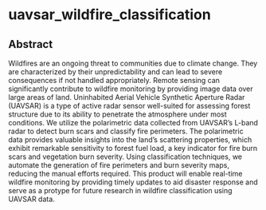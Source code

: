 # uavsar_wildfire_classification

## Abstract
Wildfires are an ongoing threat to communities due to climate change. They are 
characterized by their unpredictability and can lead to severe consequences if not handled 
appropriately. Remote sensing can significantly contribute to wildfire monitoring by providing 
image data over large areas of land. Uninhabited Aerial Vehicle Synthetic Aperture Radar 
(UAVSAR) is a type of active radar sensor well-suited for assessing forest structure due to its 
ability to penetrate the atmosphere under most conditions. We utilize the polarimetric data 
collected from UAVSAR’s L-band radar to detect burn scars and classify fire perimeters. The 
polarimetric data provides valuable insights into the land’s scattering properties, which exhibit 
remarkable sensitivity to forest fuel load, a key indicator for fire burn scars and vegetation burn 
severity. Using classification techniques, we automate the generation of fire perimeters and burn 
severity maps, reducing the manual efforts required. This product will enable real-time wildfire 
monitoring by providing timely updates to aid disaster response and serve as a protype for future 
research in wildfire classification using UAVSAR data. 

